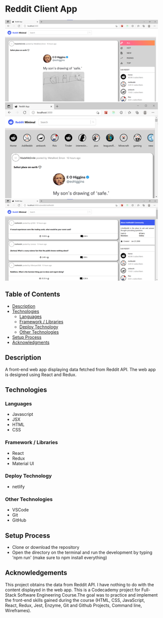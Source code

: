 # Reddit Client App

![demo](public/reddit_screenshot_1.png)
![demo](public/reddit_screenshot_2.png)
![demo](public/reddit_screenshot_3.png)

## Table of Contents

* [Description](#description)
* [Technologies](#technologies)
  * [Languages](#lechnologies)
  * [Framework / Libraries](#Framework-/-Libraries)
  * [Deploy Technology](#deploy-technology)
  * [Other Technologies](#other-technologies)
* [Setup Process](#setup-process)
* [Acknowledgments](#acknowledgements)

## Description

A front-end web app displaying data fetched from Reddit API. The web app is designed using React and Redux.


## Technologies

### Languages

* Javascript
* JSX
* HTML
* CSS

### Framework / Libraries

* React
* Redux
* Material UI


### Deploy Technology

* netlify

### Other Technologies

* VSCode
* Git
* GitHub


## Setup Process

* Clone or download the repository
* Open the directory on the terminal and run the development by typing 'npm run' (make sure to npm install everything)

## Acknowledgements

This project obtains the data from Reddit API. I have nothing to do with the content displayed in the web app. This is a Codecademy project for Full-Stack Software Engineering Course.The goal was to practice and implement the front-end skills gained during the course (HTML, CSS, JavaScript, React, Redux, Jest, Enzyme, Git and Github Projects, Command line, Wireframes).